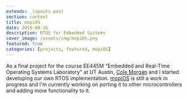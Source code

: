 ```yaml
---
extends: _layouts.post
section: content
title: mopiOS
date: 2019-08-16
description: RTOS for Embedded Systems
cover_image: /assets/img/mopiOS.png
featured: true
categories: [projects, featured, mopiOS]
---
```


As a final project for the course EE445M "Embedded and Real-Time Operating Systems Laboratory" at UT Austin, [Cole Morgan](https://github.com/coleamorgan) and I started developing our own RTOS implementation. [mopiOS](https://github.com/jp-pino/mopiOS) is still a work in progress and I'm currently working on porting it to other microcontrollers and adding more functionality to it.
